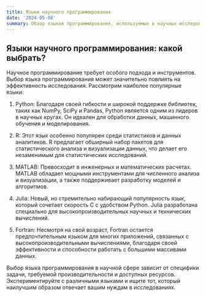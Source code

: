 ```yaml
---
title: Языки научного программирования
date: '2024-05-08'
summary: Обзор языков программирования, используемых в научных исследованиях
---
```


## Языки научного программирования: какой выбрать?

Научное программирование требует особого подхода и инструментов. Выбор языка программирования может значительно повлиять на эффективность исследования. Рассмотрим наиболее популярные языки:

1. Python: Благодаря своей гибкости и широкой поддержке библиотек, таких как NumPy, SciPy и Pandas, Python является одним из лидеров в научных кругах. Он идеален для обработки данных, машинного обучения и моделирования.

2. R: Этот язык особенно популярен среди статистиков и данных аналитиков. R предлагает обширный набор пакетов для статистического анализа и визуализации данных, что делает его незаменимым для статистических исследований.

3. MATLAB: Превосходит в инженерных и математических расчетах. MATLAB обладает мощными инструментами для численного анализа и визуализации, а также поддерживает разработку моделей и алгоритмов.

4. Julia: Новый, но стремительно набирающий популярность язык, который сочетает скорость C с удобством Python. Julia разработана специально для высокопроизводительных научных и технических вычислений.

5. Fortran: Несмотря на свой возраст, Fortran остается предпочтительным языком для многих приложений, связанных с высокопроизводительными вычислениями, благодаря своей эффективности и способности работать с большими массивами данных.

Выбор языка программирования в научной сфере зависит от специфики задачи, требуемой производительности и доступных ресурсов. Экспериментируйте с различными языками и ищите тот, который наилучшим образом отвечает вашим нуждам в исследованиях.
